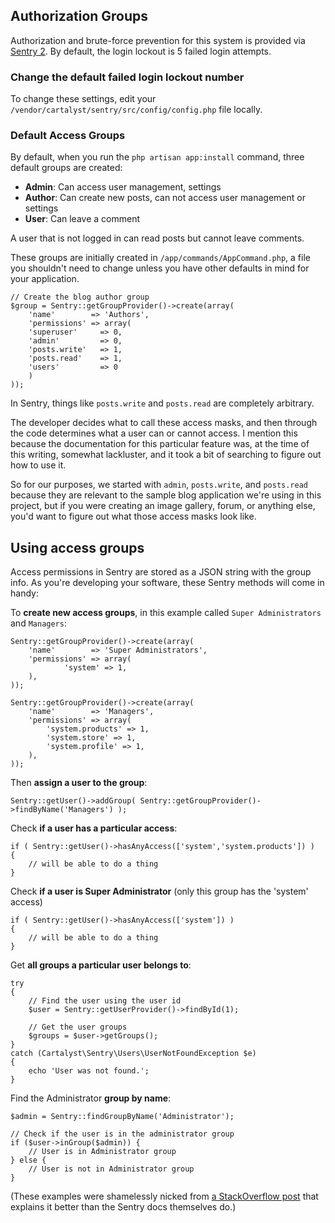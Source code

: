 ## Authorization Groups

Authorization and brute-force prevention for this system is provided via [Sentry 2](https://github.com/cartalyst/sentry). By default, the login lockout is 5 failed login attempts.

### Change the default failed login lockout number
To change these settings, edit your `/vendor/cartalyst/sentry/src/config/config.php` file locally.

### Default Access Groups
By default, when you run the `php artisan app:install` command, three default groups are created:

* __Admin__: Can access user management, settings
* __Author__: Can create new posts, can not access user management or settings
* __User__: Can leave a comment

A user that is not logged in can read posts but cannot leave comments.

These groups are initially created in `/app/commands/AppCommand.php`, a file you shouldn't need to change unless you have other defaults in mind for your application.

	// Create the blog author group
	$group = Sentry::getGroupProvider()->create(array(
		'name'        => 'Authors',
		'permissions' => array(
		'superuser' 	=> 0,
		'admin' 		=> 0,
		'posts.write' 	=> 1,
		'posts.read' 	=> 1,
		'users' 		=> 0
		)
	));

In Sentry, things like `posts.write` and `posts.read` are completely arbitrary.

The developer decides what to call these access masks, and then through the code determines what a user can or cannot access. I mention this because the documentation for this particular feature was, at the time of this writing, somewhat lackluster, and it took a bit of searching to figure out how to use it.

So for our purposes, we started with `admin`, `posts.write`, and `posts.read` because they are relevant to the sample blog application we're using in this project, but if you were creating an image gallery, forum, or anything else, you'd want to figure out what those access masks look like.

## Using access groups
Access permissions in Sentry are stored as a JSON string with the group info. As you're developing your software, these Sentry methods will come in handy:

To __create new access groups__, in this example called `Super Administrators` and `Managers`:

	Sentry::getGroupProvider()->create(array(
		'name'        => 'Super Administrators',
		'permissions' => array(
				'system' => 1,
		),
	));

	Sentry::getGroupProvider()->create(array(
		'name'        => 'Managers',
		'permissions' => array(
			'system.products' => 1,
			'system.store' => 1,
			'system.profile' => 1,
		),
	));

Then __assign a user to the group__:

	Sentry::getUser()->addGroup( Sentry::getGroupProvider()->findByName('Managers') );

Check __if a user has a particular access__:

	if ( Sentry::getUser()->hasAnyAccess(['system','system.products']) )
	{
		// will be able to do a thing
	}

Check __if a user is Super Administrator__ (only this group has the 'system' access)

	if ( Sentry::getUser()->hasAnyAccess(['system']) )
	{
		// will be able to do a thing
	}

Get __all groups a particular user belongs to__:

	try
	{
		// Find the user using the user id
		$user = Sentry::getUserProvider()->findById(1);

		// Get the user groups
		$groups = $user->getGroups();
	}
	catch (Cartalyst\Sentry\Users\UserNotFoundException $e)
	{
		echo 'User was not found.';
	}

Find the Administrator __group by name__:

	$admin = Sentry::findGroupByName('Administrator');

	// Check if the user is in the administrator group
	if ($user->inGroup($admin)) {
		// User is in Administrator group
	} else {
		// User is not in Administrator group
	}

(These examples were shamelessly nicked from [a StackOverflow post](http://stackoverflow.com/questions/17012553/how-to-implement-sentry-2-permissions-with-laravel-4) that explains it better than the Sentry docs themselves do.)